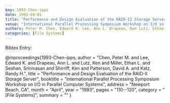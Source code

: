 ```yaml
---
key: 1993-Chen-ipps
date: 1993-04-01
title: "Performance and Design Evaluation of the RAID-II Storage Server"
venue: "International Parallel Processing Symposium Workshop on I/O in Parallel Computer Systems"
authors: Peter M. Chen, Edward K. Lee, Ann L. Drapeau, Ken Lutz, Ethan L. Miller, Srinivasan Seshan, Ken Shirriff, David A. Patterson and Randy H. Katz
categories: [File Systems]
---
```


Bibtex Entry:

@inproceedings{1993-Chen-ipps,
    author = "Chen, Peter M. and Lee, Edward K. and Drapeau, Ann L. and Lutz, Ken and Miller, Ethan L. and Seshan, Srinivasan and Shirriff, Ken and Patterson, David A. and Katz, Randy H.",
    title = "Performance and Design Evaluation of the RAID-II Storage Server",
    booktitle = "International Parallel Processing Symposium Workshop on I/O in Parallel Computer Systems",
    address = "Newport Beach, CA",
    month = "April",
    year = "1993",
    pages = "110--120",
    category = "[File Systems]",
    summary = ""
}


